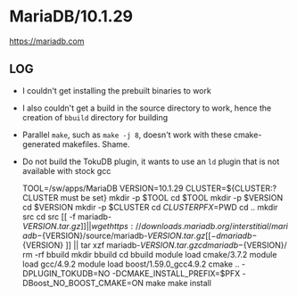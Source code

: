 MariaDB/10.1.29
===============

<https://mariadb.com>

LOG
---

* I couldn't get installing the prebuilt binaries to work
* I also couldn't get a build in the source directory to work, hence the creation of `bbuild` directory for building
* Parallel `make`, such as `make -j 8`, doesn't work with these cmake-generated makefiles.  Shame.
* Do not build the TokuDB plugin, it wants to use an `ld` plugin that is not available with stock gcc

    TOOL=/sw/apps/MariaDB
    VERSION=10.1.29
    CLUSTER=${CLUSTER:?CLUSTER must be set}
    mkdir -p $TOOL
    cd $TOOL
    mkdir -p $VERSION
    cd $VERSION
    mkdir -p $CLUSTER
    cd $CLUSTER
    PFX=$PWD
    cd ..
    mkdir src
    cd src
    [[ -f mariadb-${VERSION}.tar.gz ]] || wget https://downloads.mariadb.org/interstitial/mariadb-${VERSION}/source/mariadb-${VERSION}.tar.gz
    [[ -d mariadb-${VERSION} ]] || tar xzf mariadb-${VERSION}.tar.gz 
    cd mariadb-${VERSION}/
    rm -rf bbuild
    mkdir bbuild
    cd bbuild
    module load cmake/3.7.2
    module load gcc/4.9.2
    module load boost/1.59.0_gcc4.9.2
    cmake .. -DPLUGIN_TOKUDB=NO -DCMAKE_INSTALL_PREFIX=$PFX -DBoost_NO_BOOST_CMAKE=ON
    make
    make install


